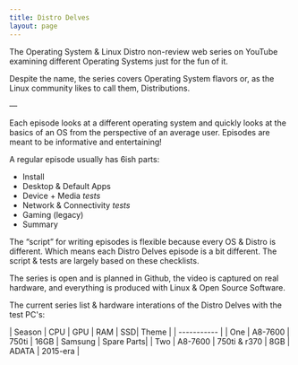 ```yaml
---
title: Distro Delves
layout: page
---
```


The Operating System & Linux Distro non-review web series on YouTube examining different Operating Systems just for the fun of it.

Despite the name, the series covers Operating System flavors or, as the Linux community likes to call them, Distributions.

—

Each episode looks at a different operating system and quickly looks at the basics of an OS from the perspective of an average user. Episodes are meant to be informative and entertaining!

A regular episode usually has 6ish parts:

- Install
- Desktop & Default Apps
- Device + Media *tests*
- Network & Connectivity *tests*
- Gaming (legacy)
- Summary

The “script” for writing episodes is flexible because every OS & Distro is different. Which means each Distro Delves episode is a bit different. The script & tests are largely based on these checklists.

The series is open and is planned in Github, the video is captured on real hardware, and everything is produced with Linux & Open Source Software.

The current series list & hardware interations of the Distro Delves with the test PC's:

| Season      | CPU | GPU | RAM | SSD| Theme |
| ----------- |
| One   | A8-7600 | 750ti | 16GB | Samsung | Spare Parts|
| Two   | A8-7600 | 750ti & r370 | 8GB | ADATA | 2015-era |

